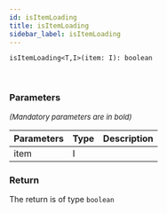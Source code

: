 ```yaml
---
id: isItemLoading
title: isItemLoading
sidebar_label: isItemLoading
---
```


```tsx
isItemLoading<T,I>(item: I): boolean
```
<br/>



### Parameters

<font size="2"><i>(Mandatory parameters are in bold)</i></font>

| Parameters | Type | Description |
| --------- | ---- | ----------- |
| item | I |  |


### Return



The return is of type <code>boolean</code>